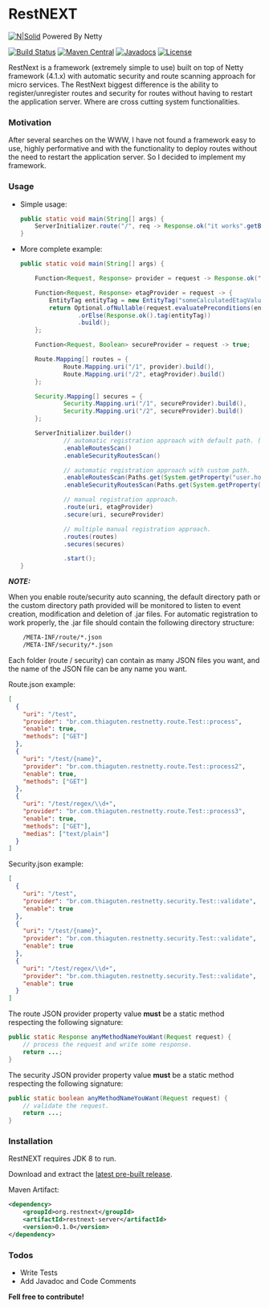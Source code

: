 # RestNEXT

[![N|Solid](https://avatars3.githubusercontent.com/u/473791?v=3&s=50)](http://netty.io/) Powered By Netty

[![Build Status](https://travis-ci.org/RestNEXT/restnext.svg?branch=master)](https://travis-ci.org/RestNEXT/restnext)
[![Maven Central](https://maven-badges.herokuapp.com/maven-central/org.restnext/restnext/badge.svg)](http://search.maven.org/#search%7Cga%7C1%7Corg.restnext)
[![Javadocs](http://www.javadoc.io/badge/org.restnext/restnext.svg)](http://www.javadoc.io/doc/org.restnext/restnext-server)
[![License](https://img.shields.io/badge/license-Apache%202.0-blue.svg)](http://www.apache.org/licenses/LICENSE-2.0.txt)

RestNext is a framework (extremely simple to use) built on top of Netty framework (4.1.x) with automatic security and route scanning approach for micro services. The RestNext biggest difference is the ability to register/unregister routes and security for routes without having to restart the application server. Where are cross cutting system functionalities.

### Motivation

After several searches on the WWW, I have not found a framework easy to use, highly performative and with the functionality to deploy routes without the need to restart the application server. So I decided to implement my framework.

### Usage

  - Simple usage:
  
    ```java
    public static void main(String[] args) {
        ServerInitializer.route("/", req -> Response.ok("it works".getBytes()).build()).start();
    }
    ```
    
  - More complete example:
  
    ```java
    public static void main(String[] args) {

        Function<Request, Response> provider = request -> Response.ok("ok".getBytes()).build();

        Function<Request, Response> etagProvider = request -> {
            EntityTag entityTag = new EntityTag("someCalculatedEtagValue");
            return Optional.ofNullable(request.evaluatePreconditions(entityTag))
                    .orElse(Response.ok().tag(entityTag))
                    .build();
        };

        Function<Request, Boolean> secureProvider = request -> true;

        Route.Mapping[] routes = {
                Route.Mapping.uri("/1", provider).build(),
                Route.Mapping.uri("/2", etagProvider).build()
        };

        Security.Mapping[] secures = {
                Security.Mapping.uri("/1", secureProvider).build(),
                Security.Mapping.uri("/2", secureProvider).build()
        };

        ServerInitializer.builder()
                // automatic registration approach with default path. ($user.dir/route | $user.dir/security)
                .enableRoutesScan()
                .enableSecurityRoutesScan()

                // automatic registration approach with custom path.
                .enableRoutesScan(Paths.get(System.getProperty("user.home")))
                .enableSecurityRoutesScan(Paths.get(System.getProperty("user.home"), "sec"))

                // manual registration approach.
                .route(uri, etagProvider)
                .secure(uri, secureProvider)

                // multiple manual registration approach.
                .routes(routes)
                .secures(secures)

                .start();
    }
    ```
***NOTE:***

When you enable route/security auto scanning, the default directory path or the custom directory path provided will be monitored to listen to event creation, modification and deletion of .jar files. For automatic registration to work properly, the .jar file should contain the following directory structure:

```sh
    /META-INF/route/*.json
    /META-INF/security/*.json
```

Each folder (route / security) can contain as many JSON files you want, and the name of the JSON file can be any name you want.

Route.json example:

```json
[
  {
    "uri": "/test",
    "provider": "br.com.thiaguten.restnetty.route.Test::process",
    "enable": true,
    "methods": ["GET"]
  },
  {
    "uri": "/test/{name}",
    "provider": "br.com.thiaguten.restnetty.route.Test::process2",
    "enable": true,
    "methods": ["GET"]
  },
  {
    "uri": "/test/regex/\\d+",
    "provider": "br.com.thiaguten.restnetty.route.Test::process3",
    "enable": true,
    "methods": ["GET"],
    "medias": ["text/plain"]
  }
]
```

Security.json example:

```json
[
  {
    "uri": "/test",
    "provider": "br.com.thiaguten.restnetty.security.Test::validate",
    "enable": true
  },
  {
    "uri": "/test/{name}",
    "provider": "br.com.thiaguten.restnetty.security.Test::validate",
    "enable": true
  },
  {
    "uri": "/test/regex/\\d+",
    "provider": "br.com.thiaguten.restnetty.security.Test::validate",
    "enable": true
  }
]
```

The route JSON provider property value **must** be a static method respecting the following signature:

```java
public static Response anyMethodNameYouWant(Request request) {
    // process the request and write some response.
    return ...;
}
```

The security JSON provider property value **must** be a static method respecting the following signature:

```java
public static boolean anyMethodNameYouWant(Request request) {
    // validate the request.
    return ...;
}
```

### Installation

RestNEXT requires JDK 8 to run.

Download and extract the [latest pre-built release](https://github.com/RestNEXT/restnext/releases).

Maven Artifact:

```xml
<dependency>
    <groupId>org.restnext</groupId>
    <artifactId>restnext-server</artifactId>
    <version>0.1.0</version>
</dependency>
```

### Todos

 - Write Tests
 - Add Javadoc and Code Comments

**Fell free to contribute!**
